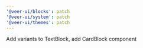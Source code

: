 ```yaml
---
'@veer-ui/blocks': patch
'@veer-ui/system': patch
'@veer-ui/themes': patch
---
```


Add variants to TextBlock, add CardBlock component
